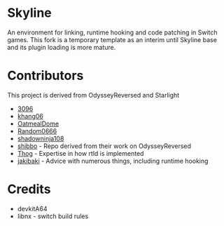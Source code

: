 # Skyline
An environment for linking, runtime hooking and code patching in Switch games.
This fork is a temporary template as an interim until Skyline base and its plugin loading is more mature.

# Contributors
This project is derived from OdysseyReversed and Starlight
- [3096](https://github.com/3096)
- [khang06](https://github.com/khang06)
- [OatmealDome](https://github.com/OatmealDome)
- [Random0666](https://github.com/random0666)
- [shadowninja108](https://github.com/shadowninja108)
- [shibbo](https://github.com/shibbo) - Repo derived from their work on OdysseyReversed
- [Thog](https://github.com/Thog) - Expertise in how rtld is implemented
- [jakibaki](https://github.com/jakibaki) - Advice with numerous things, including runtime hooking

# Credits
- devkitA64
- libnx - switch build rules
